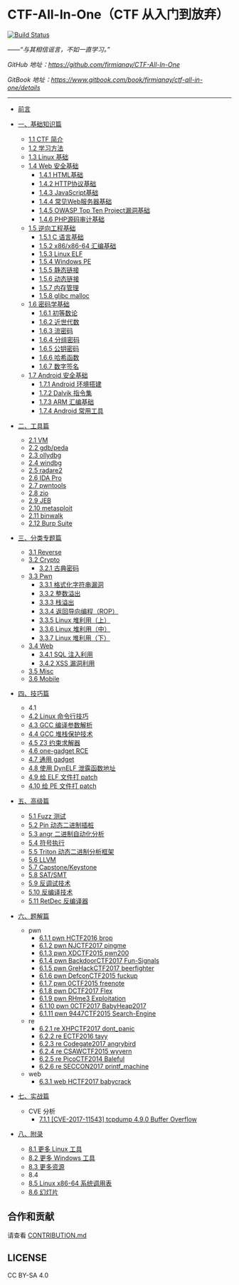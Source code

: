 # CTF-All-In-One（CTF 从入门到放弃）

[![Build Status](https://travis-ci.org/firmianay/CTF-All-In-One.svg?branch=master)](https://travis-ci.org/firmianay/CTF-All-In-One)

*——“与其相信谣言，不如一直学习。”*

*GitHub 地址：https://github.com/firmianay/CTF-All-In-One*

*GitBook 地址：https://www.gitbook.com/book/firmianay/ctf-all-in-one/details*

---

- [前言](doc/0_preface.md)

- [一、基础知识篇](doc/1_basic.md)
  - [1.1 CTF 简介](doc/1.1_ctf.md)
  - [1.2 学习方法](doc/1.2_how_to_learn.md)
  - [1.3 Linux 基础](doc/1.3_linux_basic.md)
  - [1.4 Web 安全基础](doc/1.4_web_basic.md)
    - [1.4.1 HTML基础](doc/1.4.1_html_basic.md)
    - [1.4.2 HTTP协议基础](doc/1.4.2_http_basic.md)
    - [1.4.3 JavaScript基础](doc/1.4.3_javascript_basic.md)
    - [1.4.4 常见Web服务器基础](doc/1.4.4_webserver_basic.md)
    - [1.4.5 OWASP Top Ten Project漏洞基础](doc/1.4.5_owasp_basic.md)
    - [1.4.6 PHP源码审计基础](doc/1.4.6_php_basic.md)
  - [1.5 逆向工程基础](doc/1.5_reverse_basic.md)
    - [1.5.1 C 语言基础](doc/1.5.1_c_basic.md)
    - [1.5.2 x86/x86-64 汇编基础](doc/1.5.2_x86&x64.md)
    - [1.5.3 Linux ELF](doc/1.5.3_elf.md)
    - [1.5.4 Windows PE](doc/1.5.4_pe.md)
    - [1.5.5 静态链接](doc/1.5.5_static_link.md)
    - [1.5.6 动态链接](doc/1.5.6_dynamic_link.md)
    - [1.5.7 内存管理](doc/1.5.7_memory.md)
    - [1.5.8 glibc malloc](doc/1.5.8_glibc_malloc.md)
  - [1.6 密码学基础](doc/1.6_crypto_basic.md)
    - [1.6.1 初等数论](doc/1.6.1_number_theory.md)
    - [1.6.2 近世代数](doc/1.6.2_modern_algebra.md)
    - [1.6.3 流密码](doc/1.6.3_stream_cipher.md)
    - [1.6.4 分组密码](doc/1.6.4_block_cipher.md)
    - [1.6.5 公钥密码](doc/1.6.5_public-key_crypto.md)
    - [1.6.6 哈希函数](doc/1.6.6_hash.md)
    - [1.6.7 数字签名](doc/1.6.7_digital_signature.md)
  - [1.7 Android 安全基础](doc/1.7_android_basic.md)
    - [1.7.1 Android 环境搭建](doc/1.7.1_android_env.md)
    - [1.7.2 Dalvik 指令集](doc/1.7.2_dalvik.md)
    - [1.7.3 ARM 汇编基础](doc/1.7.3_arm.md)
    - [1.7.4 Android 常用工具](doc/1.7.4_android_tools.md)

- [二、工具篇](doc/2_tools.md)
  - [2.1 VM](doc/2.1_vm.md)
  - [2.2 gdb/peda](doc/2.2_gdb.md)
  - [2.3 ollydbg](doc/2.3_ollydbg.md)
  - [2.4 windbg](doc/2.4_windbg.md)
  - [2.5 radare2](doc/2.5_radare2.md)
  - [2.6 IDA Pro](doc/2.6_idapro.md)
  - [2.7 pwntools](doc/2.7_pwntools.md)
  - [2.8 zio](doc/2.8_zio.md)
  - [2.9 JEB](doc/2.9_jeb.md)
  - [2.10 metasploit](doc/2.10_metasploit.md)
  - [2.11 binwalk](doc/2.11_binwalk.md)
  - [2.12 Burp Suite](doc/2.12_burpsuite.md)

- [三、分类专题篇](doc/3_topics.md)
  - [3.1 Reverse](doc/3.1_reverse.md)
  - [3.2 Crypto](doc/3.2_crypto.md)
    - [3.2.1 古典密码](doc/3.2.1_classic_crypto.md)
  - [3.3 Pwn](doc/3.3_pwn.md)
    - [3.3.1 格式化字符串漏洞](doc/3.3.1_format_string.md)
    - [3.3.2 整数溢出](doc/3.3.2_integer_overflow.md)
    - [3.3.3 栈溢出](doc/3.3.3_stack_overflow.md)
    - [3.3.4 返回导向编程（ROP）](doc/3.3.4_rop.md)
    - [3.3.5 Linux 堆利用（上）](doc/3.3.5_heap_exploit_1.md)
    - [3.3.6 Linux 堆利用（中）](doc/3.3.6_heap_exploit_2.md)
    - [3.3.7 Linux 堆利用（下）](doc/3.3.7_heap_exploit_3.md)
  - [3.4 Web](doc/3.4_web.md)
    - [3.4.1 SQL 注入利用](doc/3.4.1_sql_injection.md)
    - [3.4.2 XSS 漏洞利用](doc/3.4.2_xss.md)
  - [3.5 Misc](doc/3.5_misc.md)
  - [3.6 Mobile](doc/3.6_mobile.md)

- [四、技巧篇](doc/4_tips.md)
  - 4.1
  - [4.2 Linux 命令行技巧](doc/4.2_Linux_terminal_tips.md)
  - [4.3 GCC 编译参数解析](doc/4.3_gcc_arg.md)
  - [4.4 GCC 堆栈保护技术](doc/4.4_gcc_sec.md)
  - [4.5 Z3 约束求解器](doc/4.5_z3.md)
  - [4.6 one-gadget RCE](doc/4.6_one-gadget_rce.md)
  - [4.7 通用 gadget](doc/4.7_common_gadget.md)
  - [4.8 使用 DynELF 泄露函数地址](doc/4.8_dynelf.md)
  - [4.9 给 ELF 文件打 patch](doc/4.9_patch_elf.md)
  - [4.10 给 PE 文件打 patch](doc/4.10_patch_pe.md)

- [五、高级篇](doc/5_advanced.md)
  - [5.1 Fuzz 测试](doc/5.1_fuzz.md)
  - [5.2 Pin 动态二进制插桩](doc/5.2_pin.md)
  - [5.3 angr 二进制自动化分析](doc/5.3_angr.md)
  - [5.4 符号执行](doc/5.4_symbolic.md)
  - [5.5 Triton 动态二进制分析框架](doc/5.5_triton.md)
  - [5.6 LLVM](doc/5.6_llvm.md)
  - [5.7 Capstone/Keystone](doc/5.7_cap-keystone.md)
  - [5.8 SAT/SMT](doc/5.8_sat-smt.md)
  - [5.9 反调试技术](doc/5.9_antidbg.md)
  - [5.10 反编译技术](doc/5.10_decompiling.md)
  - [5.11 RetDec 反编译器](doc/5.11_retdec.md)

- [六、题解篇](doc/6_writeup.md)
  - pwn
    - [6.1.1 pwn HCTF2016 brop](doc/6.1.1_pwn_hctf2016_brop.md)
    - [6.1.2 pwn NJCTF2017 pingme](doc/6.1.2_pwn_njctf2017_pingme.md)
    - [6.1.3 pwn XDCTF2015 pwn200](doc/6.1.3_pwn_xdctf2015_pwn200.md)
    - [6.1.4 pwn BackdoorCTF2017 Fun-Signals](doc/6.1.4_pwn_backdoorctf2017_fun_signals.md)
    - [6.1.5 pwn GreHackCTF2017 beerfighter](doc/6.1.5_pwn_grehackctf2017_beerfighter.md)
    - [6.1.6 pwn DefconCTF2015 fuckup](doc/6.1.6_pwn_defconctf2015_fuckup.md)
    - [6.1.7 pwn 0CTF2015 freenote](doc/6.1.7_pwn_0ctf2015_freenote.md)
    - [6.1.8 pwn DCTF2017 Flex](doc/6.1.8_pwn_dctf2017_flex.md)
    - [6.1.9 pwn RHme3 Exploitation](doc/6.1.9_rhme3_exploitation.md)
    - [6.1.10 pwn 0CTF2017 BabyHeap2017](doc/6.1.10_0ctf2017_babyheap2017.md)
    - [6.1.11 pwn 9447CTF2015 Search-Engine](doc/6.1.11_9447ctf2015_search_engine.md)
  - re
    - [6.2.1 re XHPCTF2017 dont_panic](doc/6.2.1_re_xhpctf2017_dont_panic.md)
    - [6.2.2 re ECTF2016 tayy](doc/6.2.2_re_ectf2016_tayy.md)
    - [6.2.3 re Codegate2017 angrybird](doc/6.2.3_re_codegate2017_angrybird.md)
    - [6.2.4 re CSAWCTF2015 wyvern](doc/6.2.4_re_csawctf2015_wyvern.md)
    - [6.2.5 re PicoCTF2014 Baleful](doc/6.2.5_re_picoctf2014_baleful.md)
    - [6.2.6 re SECCON2017 printf_machine](doc/6.2.6_re_seccon2017_printf_machine.md)
  - web
    - [6.3.1 web HCTF2017 babycrack](doc/6.3.1_web_hctf2017_babycrack.md)

- [七、实战篇](doc/7_exploit.md)
  - CVE 分析
    - [7.1.1 [CVE-2017-11543] tcpdump 4.9.0 Buffer Overflow](doc/7.1.1_tcpdump_2017-11543.md)

- [八、附录](doc/8_appendix.md)
  - [8.1 更多 Linux 工具](doc/8.1_Linuxtools.md)
  - [8.2 更多 Windows 工具](doc/8.2_wintools.md)
  - [8.3 更多资源](doc/8.3_books&blogs.md)
  - 8.4
  - [8.5 Linux x86-64 系统调用表](doc/8.5_syscall.md)
  - [8.6 幻灯片](doc/8.6_slides.md)


合作和贡献
---
请查看 [CONTRIBUTION.md](CONTRIBUTION.md)

LICENSE
---
CC BY-SA 4.0
